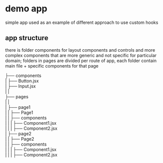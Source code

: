 # demo app

simple app used as an example of different approach to use custom hooks

## app structure

there is folder components for layout components and controls and more complex components that are more generic and not specific for particular domain;
folders in pages are divided per route of app, each folder contain main file + specific components for that page

├── components <br/>
| ├── Button.jsx <br/>
| ├── Input.jsx <br/>
| | <br/>
├── pages <br/>
| | <br/>
| ├── page1 <br/>
| | ├── Page1 <br/>
| | ├── components <br/>
| | | ├── Component1.jsx <br/>
| | | ├── Component2.jsx <br/>
| ├── page2 <br/>
| | ├── Page2 <br/>
| | ├── components <br/>
| | | ├── Component1.jsx <br/>
| | | ├── Component2.jsx <br/>
